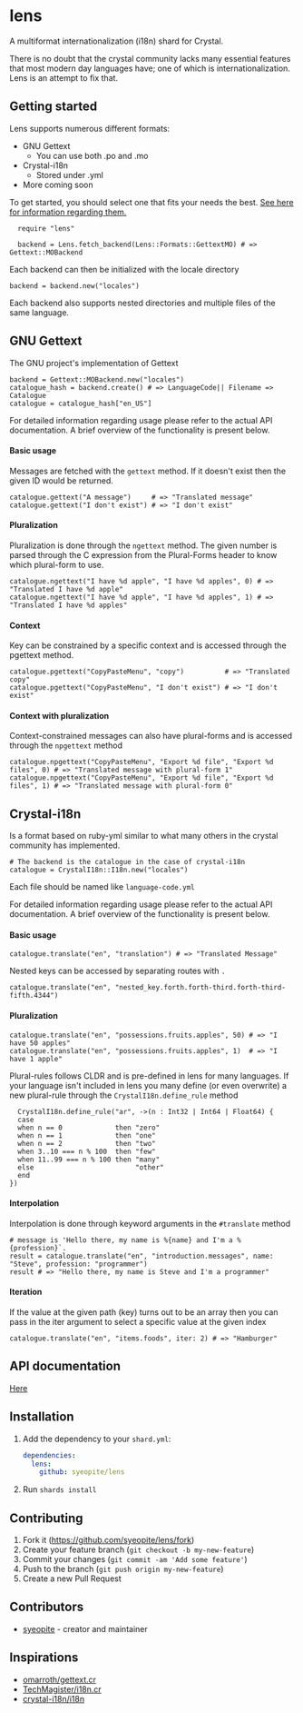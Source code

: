 # lens

A multiformat internationalization (i18n) shard for Crystal.

There is no doubt that the crystal community lacks many essential features that most modern day languages have; one of which is internationalization. Lens is an attempt to fix that.

## Getting started 
Lens supports numerous different formats:
* GNU Gettext
    * You can use both .po and .mo
* Crystal-i18n
    * Stored under .yml
* More coming soon

To get started, you should select one that fits your needs the best. [See here for information regarding them.](https://docs.weblate.org/en/latest/formats.html#l)

``` crystal
  require "lens"

  backend = Lens.fetch_backend(Lens::Formats::GettextMO) # => Gettext::MOBackend
```

Each backend can then be initialized with the locale directory
```crystal
backend = backend.new("locales")
```

Each backend also supports nested directories and multiple files of the same language.

## GNU Gettext
The GNU project's implementation of Gettext
```crystal
backend = Gettext::MOBackend.new("locales")
catalogue_hash = backend.create() # => LanguageCode|| Filename => Catalogue 
catalogue = catalogue_hash["en_US"]
```

For detailed information regarding usage please refer to the actual API documentation. A brief overview of the functionality is present below.


#### Basic usage
Messages are fetched with the `gettext` method. If it doesn't exist then the given ID would be returned.
```crystal
catalogue.gettext("A message")     # => "Translated message"
catalogue.gettext("I don't exist") # => "I don't exist"
```

#### Pluralization
Pluralization is done through the `ngettext` method. The given number is parsed through the C expression from the Plural-Forms header to know which plural-form to use.

```crystal
catalogue.ngettext("I have %d apple", "I have %d apples", 0) # => "Translated I have %d apple"
catalogue.ngettext("I have %d apple", "I have %d apples", 1) # => "Translated I have %d apples"
```

#### Context
Key can be constrained by a specific context and is accessed through the pgettext method.
```crystal
catalogue.pgettext("CopyPasteMenu", "copy")          # => "Translated copy"
catalogue.pgettext("CopyPasteMenu", "I don't exist") # => "I don't exist"
```

#### Context with pluralization
Context-constrained messages can also have plural-forms and is accessed through the `npgettext` method
```crystal
catalogue.npgettext("CopyPasteMenu", "Export %d file", "Export %d files", 0) # => "Translated message with plural-form 1"
catalogue.npgettext("CopyPasteMenu", "Export %d file", "Export %d files", 1) # => "Translated message with plural-form 0"
```

## Crystal-i18n
Is a format based on ruby-yml similar to what many others in the crystal community has implemented.
```crystal
# The backend is the catalogue in the case of crystal-i18n
catalogue = CrystalI18n::I18n.new("locales")
```

Each file should be named like `language-code.yml`

For detailed information regarding usage please refer to the actual API documentation. A brief overview of the functionality is present below.

#### Basic usage
```crystal
catalogue.translate("en", "translation") # => "Translated Message"
```

Nested keys can be accessed by separating routes with `.`

```crystal
catalogue.translate("en", "nested_key.forth.forth-third.forth-third-fifth.4344")
```


#### Pluralization
```crystal
catalogue.translate("en", "possessions.fruits.apples", 50) # => "I have 50 apples"
catalogue.translate("en", "possessions.fruits.apples", 1)  # => "I have 1 apple"
```

Plural-rules follows CLDR and is pre-defined in lens for many languages. If your language isn't included in lens you many define (or even overwrite) a new plural-rule through the `CrystalI18n.define_rule` method

```crystal
  CrystalI18n.define_rule("ar", ->(n : Int32 | Int64 | Float64) {
  case
  when n == 0             then "zero"
  when n == 1             then "one"
  when n == 2             then "two"
  when 3..10 === n % 100  then "few"
  when 11..99 === n % 100 then "many"
  else                         "other"
  end
})
```


#### Interpolation
Interpolation is done through keyword arguments in the `#translate` method
```crystal
# message is 'Hello there, my name is %{name} and I'm a %{profession}`.
result = catalogue.translate("en", "introduction.messages", name: "Steve", profession: "programmer")
result # => "Hello there, my name is Steve and I'm a programmer"
```

#### Iteration
If the value at the given path (key) turns out to be an array then you can pass in the iter argument to select a specific value at the given index

```crystal
catalogue.translate("en", "items.foods", iter: 2) # => "Hamburger"
```

## API documentation
[Here](https://syeopite.github.io/lens/index.html)

## Installation
1. Add the dependency to your `shard.yml`:

   ```yaml
   dependencies:
     lens:
       github: syeopite/lens
   ```

2. Run `shards install`

## Contributing

1. Fork it (<https://github.com/syeopite/lens/fork>)
2. Create your feature branch (`git checkout -b my-new-feature`)
3. Commit your changes (`git commit -am 'Add some feature'`)
4. Push to the branch (`git push origin my-new-feature`)
5. Create a new Pull Request

## Contributors

- [syeopite](https://github.com/syeopite) - creator and maintainer

## Inspirations
* [omarroth/gettext.cr](https://github.com/omarroth/gettext.cr)
* [TechMagister/i18n.cr](https://github.com/TechMagister/i18n.cr)
* [crystal-i18n/i18n](https://github.com/crystal-i18n/i18n)
